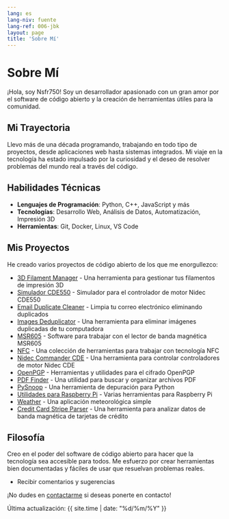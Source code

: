 ```yaml
---
lang: es
lang-niv: fuente
lang-ref: 006-jbk
layout: page
title: 'Sobre Mí'
---
```


# Sobre Mí

¡Hola, soy Nsfr750! Soy un desarrollador apasionado con un gran amor por el software de código abierto y la creación de herramientas útiles para la comunidad.

## Mi Trayectoria

Llevo más de una década programando, trabajando en todo tipo de proyectos, desde aplicaciones web hasta sistemas integrados. Mi viaje en la tecnología ha estado impulsado por la curiosidad y el deseo de resolver problemas del mundo real a través del código.

## Habilidades Técnicas

- **Lenguajes de Programación**: Python, C++, JavaScript y más
- **Tecnologías**: Desarrollo Web, Análisis de Datos, Automatización, Impresión 3D
- **Herramientas**: Git, Docker, Linux, VS Code

## Mis Proyectos

He creado varios proyectos de código abierto de los que me enorgullezco:

- [3D Filament Manager](https://github.com/Nsfr750/3D_Filament_Manager) - Una herramienta para gestionar tus filamentos de impresión 3D
- [Simulador CDE550](https://github.com/Nsfr750/CDE550-sim) - Simulador para el controlador de motor Nidec CDE550
- [Email Duplicate Cleaner](https://github.com/Nsfr750/EmailDuplicateCleaner) - Limpia tu correo electrónico eliminando duplicados
- [Images Deduplicator](https://github.com/Nsfr750/Images-Deduplicator) - Una herramienta para eliminar imágenes duplicadas de tu computadora
- [MSR605](https://github.com/Nsfr750/MSR605) - Software para trabajar con el lector de banda magnética MSR605
- [NFC](https://github.com/Nsfr750/NFC) - Una colección de herramientas para trabajar con tecnología NFC
- [Nidec Commander CDE](https://github.com/Nsfr750/Nidec_CommanderCDE) - Una herramienta para controlar controladores de motor Nidec CDE
- [OpenPGP](https://github.com/Nsfr750/OpenPGP) - Herramientas y utilidades para el cifrado OpenPGP
- [PDF Finder](https://github.com/Nsfr750/PDF_Finder) - Una utilidad para buscar y organizar archivos PDF
- [PySnoop](https://github.com/Nsfr750/PySnoop) - Una herramienta de depuración para Python
- [Utilidades para Raspberry Pi](https://github.com/Nsfr750/raspy_utility) - Varias herramientas para Raspberry Pi
- [Weather](https://github.com/Nsfr750/weather) - Una aplicación meteorológica simple
- [Credit Card Stripe Parser](https://github.com/Nsfr750/credit_card_stripe_parser) - Una herramienta para analizar datos de banda magnética de tarjetas de crédito

## Filosofía

Creo en el poder del software de código abierto para hacer que la tecnología sea accesible para todos. Me esfuerzo por crear herramientas bien documentadas y fáciles de usar que resuelvan problemas reales.
- Recibir comentarios y sugerencias

¡No dudes en [contactarme](/contact) si deseas ponerte en contacto!

Última actualización: {{ site.time | date: "%d/%m/%Y" }}
